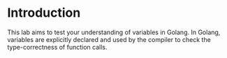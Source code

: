 # Introduction

This lab aims to test your understanding of variables in Golang. In Golang, variables are explicitly declared and used by the compiler to check the type-correctness of function calls.
